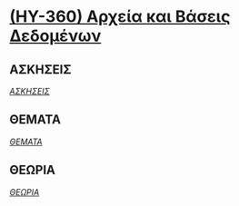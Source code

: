 # [(ΗΥ-360) Αρχεία και Βάσεις Δεδομένων](http://www.csd.uoc.gr/~hy360/)

## ΑΣΚΗΣΕΙΣ
_[ΑΣΚΗΣΕΙΣ](https://github.com/keybraker/Computer-Science-Department-Wiki/tree/master/ΜΑΘΗΜΑΤΑ/ΗΥ-360/ΑΣΚΗΣΕΙΣ)_

## ΘΕΜΑΤΑ
_[ΘΕΜΑΤΑ](https://github.com/keybraker/Computer-Science-Department-Wiki/tree/master/ΜΑΘΗΜΑΤΑ/ΗΥ-360/ΘΕΜΑΤΑ)_

## ΘΕΩΡΙΑ
_[ΘΕΩΡΙΑ](https://github.com/keybraker/Computer-Science-Department-Wiki/tree/master/ΜΑΘΗΜΑΤΑ/ΗΥ-360/ΘΕΩΡΙΑ)_